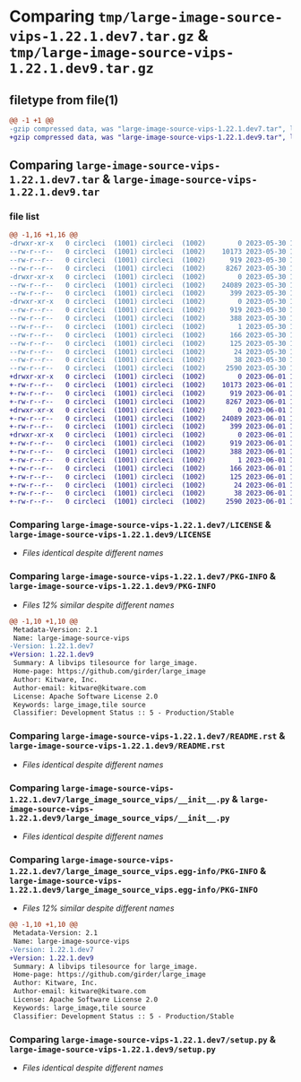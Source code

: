 # Comparing `tmp/large-image-source-vips-1.22.1.dev7.tar.gz` & `tmp/large-image-source-vips-1.22.1.dev9.tar.gz`

## filetype from file(1)

```diff
@@ -1 +1 @@
-gzip compressed data, was "large-image-source-vips-1.22.1.dev7.tar", last modified: Tue May 30 16:56:02 2023, max compression
+gzip compressed data, was "large-image-source-vips-1.22.1.dev9.tar", last modified: Thu Jun  1 12:53:52 2023, max compression
```

## Comparing `large-image-source-vips-1.22.1.dev7.tar` & `large-image-source-vips-1.22.1.dev9.tar`

### file list

```diff
@@ -1,16 +1,16 @@
-drwxr-xr-x   0 circleci  (1001) circleci  (1002)        0 2023-05-30 16:56:02.466698 large-image-source-vips-1.22.1.dev7/
--rw-r--r--   0 circleci  (1001) circleci  (1002)    10173 2023-05-30 16:56:02.000000 large-image-source-vips-1.22.1.dev7/LICENSE
--rw-r--r--   0 circleci  (1001) circleci  (1002)      919 2023-05-30 16:56:02.466698 large-image-source-vips-1.22.1.dev7/PKG-INFO
--rw-r--r--   0 circleci  (1001) circleci  (1002)     8267 2023-05-30 16:56:02.000000 large-image-source-vips-1.22.1.dev7/README.rst
-drwxr-xr-x   0 circleci  (1001) circleci  (1002)        0 2023-05-30 16:56:02.466698 large-image-source-vips-1.22.1.dev7/large_image_source_vips/
--rw-r--r--   0 circleci  (1001) circleci  (1002)    24089 2023-05-30 16:54:00.000000 large-image-source-vips-1.22.1.dev7/large_image_source_vips/__init__.py
--rw-r--r--   0 circleci  (1001) circleci  (1002)      399 2023-05-30 16:54:00.000000 large-image-source-vips-1.22.1.dev7/large_image_source_vips/girder_source.py
-drwxr-xr-x   0 circleci  (1001) circleci  (1002)        0 2023-05-30 16:56:02.466698 large-image-source-vips-1.22.1.dev7/large_image_source_vips.egg-info/
--rw-r--r--   0 circleci  (1001) circleci  (1002)      919 2023-05-30 16:56:02.000000 large-image-source-vips-1.22.1.dev7/large_image_source_vips.egg-info/PKG-INFO
--rw-r--r--   0 circleci  (1001) circleci  (1002)      388 2023-05-30 16:56:02.000000 large-image-source-vips-1.22.1.dev7/large_image_source_vips.egg-info/SOURCES.txt
--rw-r--r--   0 circleci  (1001) circleci  (1002)        1 2023-05-30 16:56:02.000000 large-image-source-vips-1.22.1.dev7/large_image_source_vips.egg-info/dependency_links.txt
--rw-r--r--   0 circleci  (1001) circleci  (1002)      166 2023-05-30 16:56:02.000000 large-image-source-vips-1.22.1.dev7/large_image_source_vips.egg-info/entry_points.txt
--rw-r--r--   0 circleci  (1001) circleci  (1002)      125 2023-05-30 16:56:02.000000 large-image-source-vips-1.22.1.dev7/large_image_source_vips.egg-info/requires.txt
--rw-r--r--   0 circleci  (1001) circleci  (1002)       24 2023-05-30 16:56:02.000000 large-image-source-vips-1.22.1.dev7/large_image_source_vips.egg-info/top_level.txt
--rw-r--r--   0 circleci  (1001) circleci  (1002)       38 2023-05-30 16:56:02.470697 large-image-source-vips-1.22.1.dev7/setup.cfg
--rw-r--r--   0 circleci  (1001) circleci  (1002)     2590 2023-05-30 16:54:00.000000 large-image-source-vips-1.22.1.dev7/setup.py
+drwxr-xr-x   0 circleci  (1001) circleci  (1002)        0 2023-06-01 12:53:52.754248 large-image-source-vips-1.22.1.dev9/
+-rw-r--r--   0 circleci  (1001) circleci  (1002)    10173 2023-06-01 12:53:52.000000 large-image-source-vips-1.22.1.dev9/LICENSE
+-rw-r--r--   0 circleci  (1001) circleci  (1002)      919 2023-06-01 12:53:52.754248 large-image-source-vips-1.22.1.dev9/PKG-INFO
+-rw-r--r--   0 circleci  (1001) circleci  (1002)     8267 2023-06-01 12:53:52.000000 large-image-source-vips-1.22.1.dev9/README.rst
+drwxr-xr-x   0 circleci  (1001) circleci  (1002)        0 2023-06-01 12:53:52.754248 large-image-source-vips-1.22.1.dev9/large_image_source_vips/
+-rw-r--r--   0 circleci  (1001) circleci  (1002)    24089 2023-06-01 12:51:57.000000 large-image-source-vips-1.22.1.dev9/large_image_source_vips/__init__.py
+-rw-r--r--   0 circleci  (1001) circleci  (1002)      399 2023-06-01 12:51:57.000000 large-image-source-vips-1.22.1.dev9/large_image_source_vips/girder_source.py
+drwxr-xr-x   0 circleci  (1001) circleci  (1002)        0 2023-06-01 12:53:52.754248 large-image-source-vips-1.22.1.dev9/large_image_source_vips.egg-info/
+-rw-r--r--   0 circleci  (1001) circleci  (1002)      919 2023-06-01 12:53:52.000000 large-image-source-vips-1.22.1.dev9/large_image_source_vips.egg-info/PKG-INFO
+-rw-r--r--   0 circleci  (1001) circleci  (1002)      388 2023-06-01 12:53:52.000000 large-image-source-vips-1.22.1.dev9/large_image_source_vips.egg-info/SOURCES.txt
+-rw-r--r--   0 circleci  (1001) circleci  (1002)        1 2023-06-01 12:53:52.000000 large-image-source-vips-1.22.1.dev9/large_image_source_vips.egg-info/dependency_links.txt
+-rw-r--r--   0 circleci  (1001) circleci  (1002)      166 2023-06-01 12:53:52.000000 large-image-source-vips-1.22.1.dev9/large_image_source_vips.egg-info/entry_points.txt
+-rw-r--r--   0 circleci  (1001) circleci  (1002)      125 2023-06-01 12:53:52.000000 large-image-source-vips-1.22.1.dev9/large_image_source_vips.egg-info/requires.txt
+-rw-r--r--   0 circleci  (1001) circleci  (1002)       24 2023-06-01 12:53:52.000000 large-image-source-vips-1.22.1.dev9/large_image_source_vips.egg-info/top_level.txt
+-rw-r--r--   0 circleci  (1001) circleci  (1002)       38 2023-06-01 12:53:52.754248 large-image-source-vips-1.22.1.dev9/setup.cfg
+-rw-r--r--   0 circleci  (1001) circleci  (1002)     2590 2023-06-01 12:51:57.000000 large-image-source-vips-1.22.1.dev9/setup.py
```

### Comparing `large-image-source-vips-1.22.1.dev7/LICENSE` & `large-image-source-vips-1.22.1.dev9/LICENSE`

 * *Files identical despite different names*

### Comparing `large-image-source-vips-1.22.1.dev7/PKG-INFO` & `large-image-source-vips-1.22.1.dev9/PKG-INFO`

 * *Files 12% similar despite different names*

```diff
@@ -1,10 +1,10 @@
 Metadata-Version: 2.1
 Name: large-image-source-vips
-Version: 1.22.1.dev7
+Version: 1.22.1.dev9
 Summary: A libvips tilesource for large_image.
 Home-page: https://github.com/girder/large_image
 Author: Kitware, Inc.
 Author-email: kitware@kitware.com
 License: Apache Software License 2.0
 Keywords: large_image,tile source
 Classifier: Development Status :: 5 - Production/Stable
```

### Comparing `large-image-source-vips-1.22.1.dev7/README.rst` & `large-image-source-vips-1.22.1.dev9/README.rst`

 * *Files identical despite different names*

### Comparing `large-image-source-vips-1.22.1.dev7/large_image_source_vips/__init__.py` & `large-image-source-vips-1.22.1.dev9/large_image_source_vips/__init__.py`

 * *Files identical despite different names*

### Comparing `large-image-source-vips-1.22.1.dev7/large_image_source_vips.egg-info/PKG-INFO` & `large-image-source-vips-1.22.1.dev9/large_image_source_vips.egg-info/PKG-INFO`

 * *Files 12% similar despite different names*

```diff
@@ -1,10 +1,10 @@
 Metadata-Version: 2.1
 Name: large-image-source-vips
-Version: 1.22.1.dev7
+Version: 1.22.1.dev9
 Summary: A libvips tilesource for large_image.
 Home-page: https://github.com/girder/large_image
 Author: Kitware, Inc.
 Author-email: kitware@kitware.com
 License: Apache Software License 2.0
 Keywords: large_image,tile source
 Classifier: Development Status :: 5 - Production/Stable
```

### Comparing `large-image-source-vips-1.22.1.dev7/setup.py` & `large-image-source-vips-1.22.1.dev9/setup.py`

 * *Files identical despite different names*

